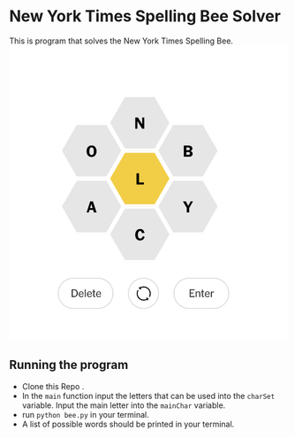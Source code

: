 # New York Times Spelling Bee Solver
This is program that solves the New York Times Spelling Bee. 
![demo](/beeLogo.png)
## Running the program
- Clone this Repo . 
- In the ```main``` function input the letters that can be used into the ```charSet``` variable. Input the main letter into the  ```mainChar``` variable. 
- run ```python bee.py``` in your terminal. 
- A list of possible words should be printed in your terminal. 



